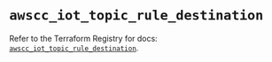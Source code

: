 # `awscc_iot_topic_rule_destination`

Refer to the Terraform Registry for docs: [`awscc_iot_topic_rule_destination`](https://registry.terraform.io/providers/hashicorp/awscc/0.70.0/docs/resources/iot_topic_rule_destination).
